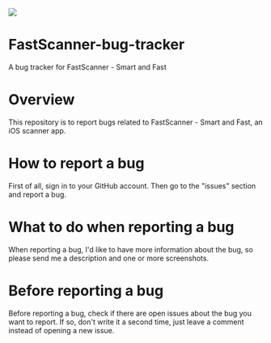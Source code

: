 ![](https://is1-ssl.mzstatic.com/image/thumb/Purple126/v4/8d/5b/24/8d5b2433-b253-136b-f387-0f99806b1c39/AppIcon-0-0-1x_U007epad-0-85-220.png/1200x630wa.png)


# FastScanner-bug-tracker
A bug tracker for FastScanner - Smart and Fast

# Overview

This repository is to report bugs related to FastScanner - Smart and Fast, an iOS scanner app.

# How to report a bug

First of all, sign in to your GitHub account. Then go to the "issues" section and report a bug.

# What to do when reporting a bug

When reporting a bug, I'd like to have more information about the bug, so please send me a description and one or more screenshots.

# Before reporting a bug

Before reporting a bug, check if there are open issues about the bug you want to report. If so, don't write it a second time, just leave a comment instead of opening a new issue.

